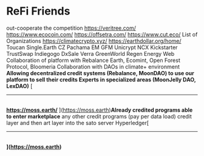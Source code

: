 # ReFi Friends

out-cooperate the competition https://veritree.com/ https://www.ecocoin.com/ https://offsetra.com/ https://www.cut.eco/ List of Organizations https://climatecrypto.xyz/ https://earthdollar.org/home/ Toucan Single.Earth CZ Pachama EM GFM Unicrypt NCX Kickstarter TrustSwap Indiegogo DxSale Verra GreenWorld Regen Energy Web Collaboration of platform with Rebalance Earth, Ecomint, Open Forest Protocol, Bloomeria Collaboration with DAOs in climate+ environment **Allowing decentralized credit systems (Rebalance, MoonDAO) to use our platform to sell their credits Experts in specialized areas (MoonJelly DAO, LexDAO)** [****\
**https://moss.earth/**  ](https://moss.earth)**Already credited programs able to enter marketplace** any other credit programs (pay per data load) credit layer and then art layer into the sato server Hyperledger[****\
****](https://moss.earth)****
